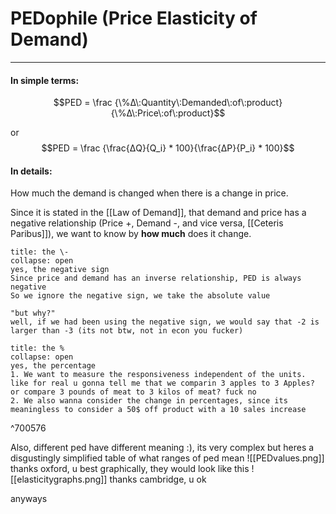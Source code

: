 # PEDophile (Price Elasticity of Demand)
---

#### In simple terms:
$$PED = \frac {\%Δ\:Quantity\:Demanded\:of\:product}{\%Δ\:Price\:of\:product}$$

or
$$PED = \frac {\frac{ΔQ}{Q_i} * 100}{\frac{ΔP}{P_i} * 100}$$


#### In details: 
How much the demand is changed when there is a change in price.

Since it is stated in the [[Law of Demand]], that demand and price has a negative relationship (Price +, Demand -, and vice versa, [[Ceteris Paribus]]), we want to know by **how much** does it change.

```ad-note
title: the \-
collapse: open
yes, the negative sign
Since price and demand has an inverse relationship, PED is always negative
So we ignore the negative sign, we take the absolute value

"but why?"
well, if we had been using the negative sign, we would say that -2 is larger than -3 (its not btw, not in econ you fucker)
```
```ad-note
title: the %
collapse: open
yes, the percentage
1. We want to measure the responsiveness independent of the units. like for real u gonna tell me that we comparin 3 apples to 3 Apples? or compare 3 pounds of meat to 3 kilos of meat? fuck no
2. We also wanna consider the change in percentages, since its meaningless to consider a 50$ off product with a 10 sales increase
```

^700576

Also, different ped have different meaning :), its very complex
but heres a disgustingly simplified table of what ranges of ped mean
![[PEDvalues.png]]
thanks oxford, u best
graphically, they would look like this
![[elasticitygraphs.png]]
thanks cambridge, u ok

anyways